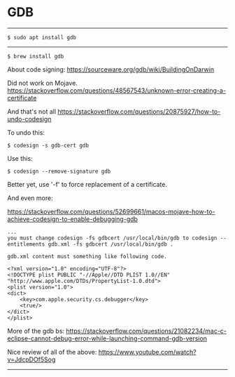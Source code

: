# GDB

---

    $ sudo apt install gdb
    
---

    $ brew install gdb

About code signing:
https://sourceware.org/gdb/wiki/BuildingOnDarwin

Did not work on Mojave.
https://stackoverflow.com/questions/48567543/unknown-error-creating-a-certificate

And that's not all
https://stackoverflow.com/questions/20875927/how-to-undo-codesign

To undo this:

    $ codesign -s gdb-cert gdb

Use this:

    $ codesign --remove-signature gdb

Better yet, use '-f' to force replacement of a certificate.

And even more:

https://stackoverflow.com/questions/52699661/macos-mojave-how-to-achieve-codesign-to-enable-debugging-gdb


```
...
you must change codesign -fs gdbcert /usr/local/bin/gdb to codesign --entitlements gdb.xml -fs gdbcert /usr/local/bin/gdb .

gdb.xml content must something like following code.

<?xml version="1.0" encoding="UTF-8"?>
<!DOCTYPE plist PUBLIC "-//Apple//DTD PLIST 1.0//EN" "http://www.apple.com/DTDs/PropertyList-1.0.dtd">
<plist version="1.0">
<dict>
    <key>com.apple.security.cs.debugger</key>
    <true/>
</dict>
</plist>

```

More of the gdb bs:
https://stackoverflow.com/questions/21082234/mac-c-eclipse-cannot-debug-error-while-launching-command-gdb-version


Nice review of all of the above:
https://www.youtube.com/watch?v=JdcpDOf5Sog

---
